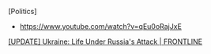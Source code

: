
[Politics]
- https://www.youtube.com/watch?v=qEu0oRajJxE

[[UPDATE] Ukraine: Life Under Russia's Attack | FRONTLINE](https://www.youtube.com/watch?v=6hOTeJwLZ3I)